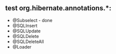 ## test org.hibernate.annotations.*:

 - @Subselect  - done
 - @SQLInsert
 - @SQLUpdate
 - @SQLDelete
 - @SQLDeleteAll
 - @Loader